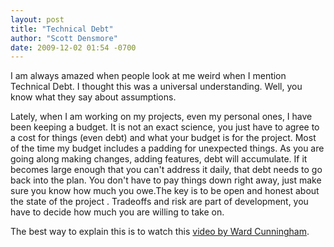 ```yaml
---
layout: post
title: "Technical Debt"
author: "Scott Densmore"
date: 2009-12-02 01:54 -0700
---
```


I am always amazed when people look at me weird when I mention Technical Debt. I thought this was a universal understanding. Well, you know what they say about assumptions.

Lately, when I am working on my projects, even my personal ones, I have been keeping a budget. It is not an exact science, you just have to agree to a cost for things (even debt) and what your budget is for the project. Most of the time my budget includes a padding for unexpected things. As you are going along making changes, adding features, debt will accumulate. If it becomes large enough that you can't address it daily, that debt needs to go back into the plan. You don't have to pay things down right away, just make sure you know how much you owe.The key is to be open and honest about the state of the project . Tradeoffs and risk are part of development, you have to decide how much you are willing to take on.

The best way to explain this is to watch this [video by Ward Cunningham](http://www.c2.com/cgi/wiki?ComplexityAsDebt).